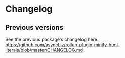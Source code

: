 # Changelog

## Previous versions

See the previous package's changelog here:
https://github.com/asyncLiz/rollup-plugin-minify-html-literals/blob/master/CHANGELOG.md
